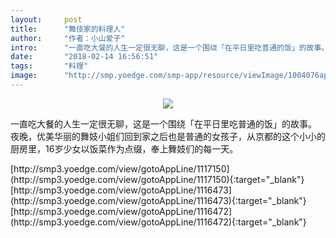 ```yaml
---
layout:     post
title:      "舞伎家的料理人"
author:     "作者：小山爱子"
intro:      "一直吃大餐的人生一定很无聊，这是一个围绕「在平日里吃普通的饭」的故事。 夜晚，优美华丽的舞妓小姐们回到家之后也是普通的女孩子，从京都的这个小小的厨房里，16岁少女以饭菜作为点缀，奉上舞妓们的每一天。"
date:       "2018-02-14 16:56:51"
tags:       "料理"
image:      "http://smp.yoedge.com/smp-app/resource/viewImage/1004076appline.png"
---
```

<div style="text-align: center">
<p><img src="http://smp.yoedge.com/smp-app/resource/viewImage/1004076appline.png"/></p>
</div>
<p class="post-meta">
<span>一直吃大餐的人生一定很无聊，这是一个围绕「在平日里吃普通的饭」的故事。 夜晚，优美华丽的舞妓小姐们回到家之后也是普通的女孩子，从京都的这个小小的厨房里，16岁少女以饭菜作为点缀，奉上舞妓们的每一天。</span>
</p>
[http://smp3.yoedge.com/view/gotoAppLine/1117150](http://smp3.yoedge.com/view/gotoAppLine/1117150){:target="_blank"}
[http://smp3.yoedge.com/view/gotoAppLine/1116473](http://smp3.yoedge.com/view/gotoAppLine/1116473){:target="_blank"}
[http://smp3.yoedge.com/view/gotoAppLine/1116472](http://smp3.yoedge.com/view/gotoAppLine/1116472){:target="_blank"}


